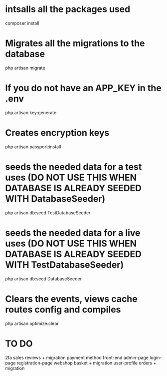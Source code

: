 # intsalls all the packages used
composer install

# Migrates all the migrations to the database
php artisan migrate

# If you do not have an APP_KEY in the .env
php artisan key:generate 

# Creates encryption keys 
php artisan passport:install

# seeds the needed data for a test uses (DO NOT USE THIS WHEN DATABASE IS ALREADY SEEDED WITH DatabaseSeeder)
php artisan db:seed TestDatabaseSeeder

# seeds the needed data for a live uses (DO NOT USE THIS WHEN DATABASE IS ALREADY SEEDED WITH TestDatabaseSeeder)
php artisan db:seed DatabaseSeeder

# Clears the events, views cache routes config and compiles 
php artisan optimize:clear


# TO DO 
2fa
sales
reviews + migration
payment method
front-end
admin-page
login-page
registration-page
webshop
basket + migration
user-profile
orders + migration
